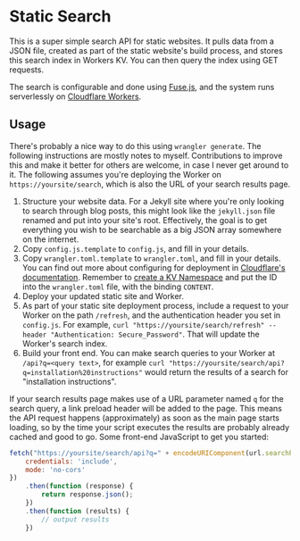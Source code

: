 # Static Search
This is a super simple search API for static websites. It pulls data from a JSON file, created as part of the static website's build process, and stores this search index in Workers KV. You can then query the index using GET requests.

The search is configurable and done using [Fuse.js](https://fusejs.io/), and the system runs serverlessly on [Cloudflare Workers](https://workers.cloudflare.com).

## Usage
There's probably a nice way to do this using `wrangler generate`. The following instructions are mostly notes to myself. Contributions to improve this and make it better for others are welcome, in case I never get around to it. The following assumes you're deploying the Worker on `https://yoursite/search`, which is also the URL of your search results page.

1. Structure your website data. For a Jekyll site where you're only looking to search through blog posts, this might look like the `jekyll.json` file renamed and put into your site's root. Effectively, the goal is to get everything you wish to be searchable as a big JSON array somewhere on the internet.
2. Copy `config.js.template` to `config.js`, and fill in your details.
3. Copy `wrangler.toml.template` to `wrangler.toml`, and fill in your details. You can find out more about configuring for deployment in [Cloudflare's documentation](https://developers.cloudflare.com/workers/get-started/guide#7-configure-your-project-for-deployment). Remember to [create a KV Namespace](https://developers.cloudflare.com/workers/cli-wrangler/commands#getting-started) and put the ID into the `wrangler.toml` file, with the binding `CONTENT`.
4. Deploy your updated static site and Worker.
5. As part of your static site deployment process, include a request to your Worker on the path `/refresh`, and the authentication header you set in `config.js`. For example, `curl "https://yoursite/search/refresh" --header "Authentication: Secure_Password"`. That will update the Worker's search index.
6. Build your front end. You can make search queries to your Worker at `/api?q=<query text>`, for example `curl "https://yoursite/search/api?q=installation%20instructions"` would return the results of a search for "installation instructions".
    
If your search results page makes use of a URL parameter named `q` for the search query, a link preload header will be added to the page. This means the API request happens (approximately) as soon as the main page starts loading, so by the time your script executes the results are probably already cached and good to go. Some front-end JavaScript to get you started:
``` js
fetch("https://yoursite/search/api?q=" + encodeURIComponent(url.searchParams.get("q")), {
    credentials: 'include',
    mode: 'no-cors'
})
    .then(function (response) {
        return response.json();
    })
    .then(function (results) {
        // output results
    })
```